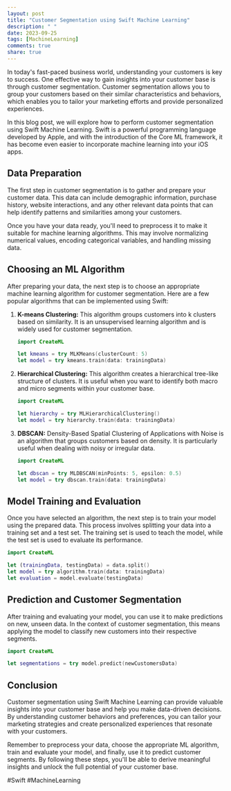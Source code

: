 ```yaml
---
layout: post
title: "Customer Segmentation using Swift Machine Learning"
description: " "
date: 2023-09-25
tags: [MachineLearning]
comments: true
share: true
---
```


In today's fast-paced business world, understanding your customers is key to success. One effective way to gain insights into your customer base is through customer segmentation. Customer segmentation allows you to group your customers based on their similar characteristics and behaviors, which enables you to tailor your marketing efforts and provide personalized experiences.

In this blog post, we will explore how to perform customer segmentation using Swift Machine Learning. Swift is a powerful programming language developed by Apple, and with the introduction of the Core ML framework, it has become even easier to incorporate machine learning into your iOS apps.

## Data Preparation

The first step in customer segmentation is to gather and prepare your customer data. This data can include demographic information, purchase history, website interactions, and any other relevant data points that can help identify patterns and similarities among your customers.

Once you have your data ready, you'll need to preprocess it to make it suitable for machine learning algorithms. This may involve normalizing numerical values, encoding categorical variables, and handling missing data.

## Choosing an ML Algorithm

After preparing your data, the next step is to choose an appropriate machine learning algorithm for customer segmentation. Here are a few popular algorithms that can be implemented using Swift:

1. **K-means Clustering:** This algorithm groups customers into k clusters based on similarity. It is an unsupervised learning algorithm and is widely used for customer segmentation.

   ```swift
   import CreateML

   let kmeans = try MLKMeans(clusterCount: 5)
   let model = try kmeans.train(data: trainingData)
   ```

2. **Hierarchical Clustering:** This algorithm creates a hierarchical tree-like structure of clusters. It is useful when you want to identify both macro and micro segments within your customer base.

   ```swift
   import CreateML

   let hierarchy = try MLHierarchicalClustering()
   let model = try hierarchy.train(data: trainingData)
   ```

3. **DBSCAN:** Density-Based Spatial Clustering of Applications with Noise is an algorithm that groups customers based on density. It is particularly useful when dealing with noisy or irregular data.

   ```swift
   import CreateML

   let dbscan = try MLDBSCAN(minPoints: 5, epsilon: 0.5)
   let model = try dbscan.train(data: trainingData)
   ```

## Model Training and Evaluation

Once you have selected an algorithm, the next step is to train your model using the prepared data. This process involves splitting your data into a training set and a test set. The training set is used to teach the model, while the test set is used to evaluate its performance.

```swift
import CreateML

let (trainingData, testingData) = data.split()
let model = try algorithm.train(data: trainingData)
let evaluation = model.evaluate(testingData)
```

## Prediction and Customer Segmentation

After training and evaluating your model, you can use it to make predictions on new, unseen data. In the context of customer segmentation, this means applying the model to classify new customers into their respective segments.

```swift
import CreateML

let segmentations = try model.predict(newCustomersData)
```

## Conclusion

Customer segmentation using Swift Machine Learning can provide valuable insights into your customer base and help you make data-driven decisions. By understanding customer behaviors and preferences, you can tailor your marketing strategies and create personalized experiences that resonate with your customers.

Remember to preprocess your data, choose the appropriate ML algorithm, train and evaluate your model, and finally, use it to predict customer segments. By following these steps, you'll be able to derive meaningful insights and unlock the full potential of your customer base.

#Swift #MachineLearning